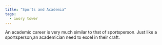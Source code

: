 ```yaml
---
title: "Sports and Academia"
tags:
  - iwory tower
---
```


An academic career is very much similar to that of sportsperson. Just like a sportsperson,an academician need to excel in their craft.
